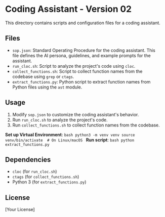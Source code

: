 # Coding Assistant - Version 02

This directory contains scripts and configuration files for a coding assistant.

## Files

*   `sop.json`: Standard Operating Procedure for the coding assistant. This file defines the AI persona, guidelines, and example prompts for the assistant.
*   `run_cloc.sh`: Script to analyze the project's code using `cloc`.
*   `collect_functions.sh`: Script to collect function names from the codebase using `grep` or `ctags`.
*   `extract_functions.py`: Python script to extract function names from Python files using the `ast` module.

## Usage

1.  Modify `sop.json` to customize the coding assistant's behavior.
2.  Run `run_cloc.sh` to analyze the project's code.
3.  Run `collect_functions.sh` to collect function names from the codebase.

**Set up Virtual Environment**:
    ```bash
    python3 -m venv venv
    source venv/bin/activate  # On Linux/macOS
    ```
**Run script**:
    ```bash
    python extract_functions.py
    ```

## Dependencies

*   `cloc` (for `run_cloc.sh`)
*   `ctags` (for `collect_functions.sh`)
*   Python 3 (for `extract_functions.py`)

## License

[Your License]